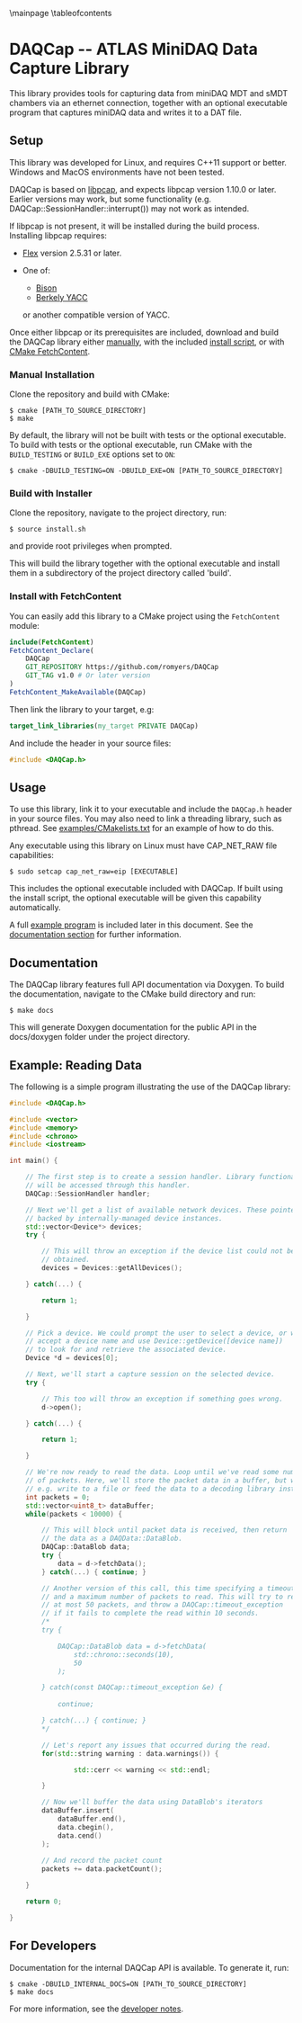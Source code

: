 \mainpage
\tableofcontents

# DAQCap -- ATLAS MiniDAQ Data Capture Library

This library provides tools for capturing data from miniDAQ MDT and
sMDT chambers via an ethernet connection, together with an optional executable
program that captures miniDAQ data and writes it to a DAT file.

## Setup

This library was developed for Linux, and requires C++11 support or better.
Windows and MacOS environments have not been tested.

DAQCap is based on
[libpcap](https://github.com/the-tcpdump-group/libpcap/tree/master),
and expects libpcap version 1.10.0 or later. Earlier versions may work, but
some functionality (e.g. DAQCap::SessionHandler::interrupt()) may not work
as intended.

If libpcap is not present, it will be installed during the build process.
Installing libpcap requires:
  - [Flex](https://github.com/westes/flex) version 2.5.31 or later.
  - One of:
      - [Bison](https://ftp.gnu.org/gnu/bison/)
      - [Berkely YACC](https://ftp.gnu.org/gnu/bison/)
    
    or another compatible version of YACC.

Once either libpcap or its prerequisites are included, download and build the 
DAQCap library either 
[manually](#manual-installation),
with the included [install script](#build-with-installer),
or with [CMake FetchContent](#install-with-fetchcontent).

### Manual Installation

Clone the repository and build with CMake:
```console
$ cmake [PATH_TO_SOURCE_DIRECTORY]
$ make
```
By default, the library will not be built with tests or the optional
executable. To build with tests or the optional executable, run
CMake with the `BUILD_TESTING` or `BUILD_EXE` options set to `ON`:
```console
$ cmake -DBUILD_TESTING=ON -DBUILD_EXE=ON [PATH_TO_SOURCE_DIRECTORY]
```

### Build with Installer

Clone the repository, navigate to the project directory, 
run:
```console
$ source install.sh
```
and provide root privileges when prompted.

This will build the library together with the optional executable and install
them in a subdirectory of the project directory called 'build'.

### Install with FetchContent

You can easily add this library to a CMake project using the `FetchContent`
module:
```CMake
include(FetchContent)
FetchContent_Declare(
    DAQCap
    GIT_REPOSITORY https://github.com/romyers/DAQCap
    GIT_TAG v1.0 # Or later version
)
FetchContent_MakeAvailable(DAQCap)
```
Then link the library to your target, e.g:
```CMake
target_link_libraries(my_target PRIVATE DAQCap)
```
And include the header in your source files:
```cpp
#include <DAQCap.h>
```

## Usage

To use this library, link it to your executable and include the `DAQCap.h` 
header in your source files. You may also need to link a threading library,
such as pthread. See [examples/CMakelists.txt](../examples/CMakeLists.txt) for
an example of how to do this.

Any executable using this library on Linux must have CAP_NET_RAW file 
capabilities:
```console
$ sudo setcap cap_net_raw=eip [EXECUTABLE]
```
This includes the optional executable included with DAQCap. If built
using the install script, the optional executable will be given this
capability automatically.

A full [example program](#example-reading-data) is included later in this
document. See the [documentation section](#documentation) for further
information.

## Documentation

The DAQCap library features full API documentation via Doxygen. To build the
documentation, navigate to the CMake build directory and run:
```console
$ make docs
```
This will generate Doxygen documentation for the public API in the docs/doxygen
folder under the project directory.

## Example: Reading Data

The following is a simple program illustrating the use of the DAQCap
library:
```cpp
#include <DAQCap.h>

#include <vector>
#include <memory>
#include <chrono>
#include <iostream>

int main() {

    // The first step is to create a session handler. Library functionality
    // will be accessed through this handler.
    DAQCap::SessionHandler handler;

    // Next we'll get a list of available network devices. These pointers are
    // backed by internally-managed device instances.
    std::vector<Device*> devices;
    try {

        // This will throw an exception if the device list could not be
        // obtained.
        devices = Devices::getAllDevices();

    } catch(...) {

        return 1;

    }

    // Pick a device. We could prompt the user to select a device, or we could
    // accept a device name and use Device::getDevice([device name])
    // to look for and retrieve the associated device.
    Device *d = devices[0];

    // Next, we'll start a capture session on the selected device.
    try {

        // This too will throw an exception if something goes wrong.
        d->open();

    } catch(...) {

        return 1;

    }

    // We're now ready to read the data. Loop until we've read some number
    // of packets. Here, we'll store the packet data in a buffer, but we could
    // e.g. write to a file or feed the data to a decoding library instead.
    int packets = 0;
    std::vector<uint8_t> dataBuffer;
    while(packets < 10000) {

        // This will block until packet data is received, then return
        // the data as a DAQData::DataBlob.
        DAQCap::DataBlob data;
        try {
            data = d->fetchData();
        } catch(...) { continue; }

        // Another version of this call, this time specifying a timeout
        // and a maximum number of packets to read. This will try to read
        // at most 50 packets, and throw a DAQCap::timeout_exception
        // if it fails to complete the read within 10 seconds.
        /*
        try {

            DAQCap::DataBlob data = d->fetchData(
                std::chrono::seconds(10),
                50
            );

        } catch(const DAQCap::timeout_exception &e) {
        
            continue;

        } catch(...) { continue; }
        */

        // Let's report any issues that occurred during the read.
        for(std::string warning : data.warnings()) {

                std::cerr << warning << std::endl;

        }

        // Now we'll buffer the data using DataBlob's iterators
        dataBuffer.insert(
            dataBuffer.end(),
            data.cbegin(),
            data.cend()
        );
        
        // And record the packet count
        packets += data.packetCount();

    }

    return 0;

}
```

## For Developers

Documentation for the internal DAQCap API is available. To generate it, run:
```console
$ cmake -DBUILD_INTERNAL_DOCS=ON [PATH_TO_SOURCE_DIRECTORY]
$ make docs
```

For more information, see the [developer notes](Developer_Notes.md).